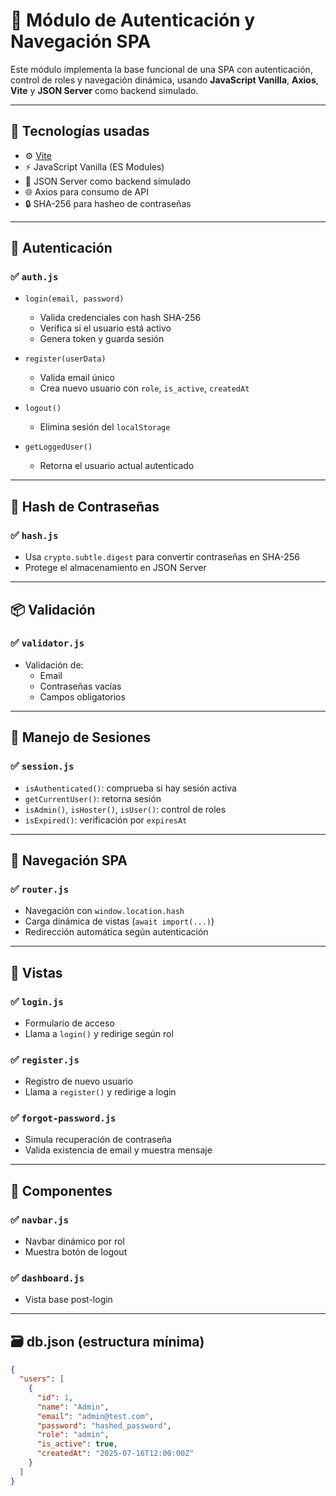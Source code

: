 # 🧠 Módulo de Autenticación y Navegación SPA

Este módulo implementa la base funcional de una SPA con autenticación, control de roles y navegación dinámica, usando **JavaScript Vanilla**, **Axios**, **Vite** y **JSON Server** como backend simulado.

---

## 🔧 Tecnologías usadas

- ⚙️ [Vite](https://vitejs.dev/)
- ⚡ JavaScript Vanilla (ES Modules)
- 🔐 JSON Server como backend simulado
- 🌐 Axios para consumo de API
- 🔒 SHA-256 para hasheo de contraseñas


---

## 🔐 Autenticación

### ✅ `auth.js`

- `login(email, password)`
  - Valida credenciales con hash SHA-256
  - Verifica si el usuario está activo
  - Genera token y guarda sesión

- `register(userData)`
  - Valida email único
  - Crea nuevo usuario con `role`, `is_active`, `createdAt`

- `logout()`
  - Elimina sesión del `localStorage`

- `getLoggedUser()`
  - Retorna el usuario actual autenticado

---

## 🔑 Hash de Contraseñas

### ✅ `hash.js`

- Usa `crypto.subtle.digest` para convertir contraseñas en SHA-256
- Protege el almacenamiento en JSON Server

---

## 📦 Validación

### ✅ `validator.js`

- Validación de:
  - Email
  - Contraseñas vacías
  - Campos obligatorios

---

## 💾 Manejo de Sesiones

### ✅ `session.js`

- `isAuthenticated()`: comprueba si hay sesión activa
- `getCurrentUser()`: retorna sesión
- `isAdmin()`, `isHoster()`, `isUser()`: control de roles
- `isExpired()`: verificación por `expiresAt`

---

## 🧭 Navegación SPA

### ✅ `router.js`

- Navegación con `window.location.hash`
- Carga dinámica de vistas (`await import(...)`)
- Redirección automática según autenticación

---

## 📄 Vistas

### ✅ `login.js`

- Formulario de acceso
- Llama a `login()` y redirige según rol

### ✅ `register.js`

- Registro de nuevo usuario
- Llama a `register()` y redirige a login

### ✅ `forgot-password.js`

- Simula recuperación de contraseña
- Valida existencia de email y muestra mensaje

---

## 🧩 Componentes

### ✅ `navbar.js`

- Navbar dinámico por rol
- Muestra botón de logout

### ✅ `dashboard.js`

- Vista base post-login

---

## 🗃️ db.json (estructura mínima)

```json
{
  "users": [
    {
      "id": 1,
      "name": "Admin",
      "email": "admin@test.com",
      "password": "hashed_password",
      "role": "admin",
      "is_active": true,
      "createdAt": "2025-07-16T12:00:00Z"
    }
  ]
}


